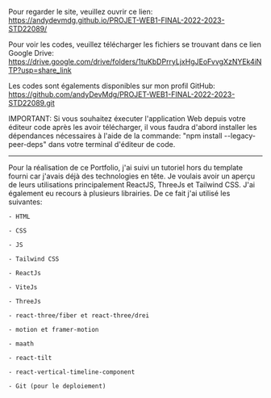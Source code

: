 Pour regarder le site, veuillez ouvrir ce lien:
https://andydevmdg.github.io/PROJET-WEB1-FINAL-2022-2023-STD22089/

Pour voir les codes, veuillez télécharger les fichiers se trouvant dans ce lien Google Drive:
https://drive.google.com/drive/folders/1tuKbDPrryLjxHgJEoFvvgXzNYEk4iNTP?usp=share_link

Les codes sont égalements disponibles sur mon profil GitHub:
https://github.com/andyDevMdg/PROJET-WEB1-FINAL-2022-2023-STD22089.git

IMPORTANT:
Si vous souhaitez éxecuter l'application Web depuis votre éditeur code après les avoir télécharger,
il vous faudra d'abord installer les dépendances nécessaires à l'aide de la commande:
"npm install --legacy-peer-deps" dans votre terminal d'éditeur de code.

------------------------------------------
Pour la réalisation de ce Portfolio, j'ai suivi un tutoriel hors du template fourni car j'avais déjà des technologies en tête.
Je voulais avoir un aperçu de leurs utilisations principalement ReactJS, ThreeJs et Tailwind CSS.
J'ai également eu recours à plusieurs librairies.
De ce fait j'ai utilisé les suivantes:

	- HTML
        
	- CSS
        
	- JS
        
	- Tailwind CSS
        
	- ReactJs
        
	- ViteJs
        
	- ThreeJs
        
	- react-three/fiber et react-three/drei
        
	- motion et framer-motion
        
	- maath
        
	- react-tilt
        
	- react-vertical-timeline-component
        
	- Git (pour le deploiement)
